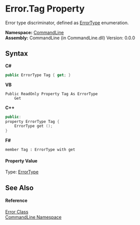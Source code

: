 # Error.Tag Property 
 

Error type discriminator, defined as <a href="T_CommandLine_ErrorType">ErrorType</a> enumeration.

**Namespace:**&nbsp;<a href="N_CommandLine">CommandLine</a><br />**Assembly:**&nbsp;CommandLine (in CommandLine.dll) Version: 0.0.0

## Syntax

**C#**<br />
``` C#
public ErrorType Tag { get; }
```

**VB**<br />
``` VB
Public ReadOnly Property Tag As ErrorType
	Get
```

**C++**<br />
``` C++
public:
property ErrorType Tag {
	ErrorType get ();
}
```

**F#**<br />
``` F#
member Tag : ErrorType with get

```


#### Property Value
Type: <a href="T_CommandLine_ErrorType">ErrorType</a>

## See Also


#### Reference
<a href="T_CommandLine_Error">Error Class</a><br /><a href="N_CommandLine">CommandLine Namespace</a><br />